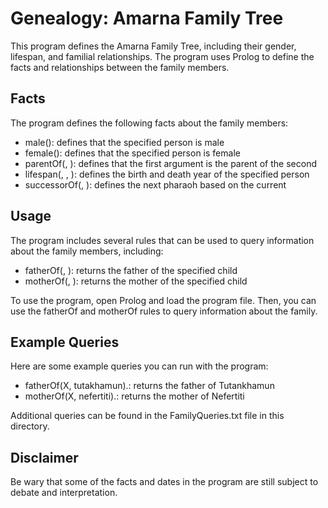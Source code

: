 # Genealogy: Amarna Family Tree

This program defines the Amarna Family Tree, including their gender, lifespan, and familial relationships. The program uses Prolog to define the facts and relationships between the family members.

## Facts
The program defines the following facts about the family members:

- male(<name>): defines that the specified person is male
- female(<name>): defines that the specified person is female
- parentOf(<parent>, <child>): defines that the first argument is the parent of the second
- lifespan(<person>, <birth>, <death>): defines the birth and death year of the specified person
- successorOf(<next ruler>, <ruler>): defines the next pharaoh based on the current

## Usage
The program includes several rules that can be used to query information about the family members, including:

- fatherOf(<father>, <child>): returns the father of the specified child
- motherOf(<mother>, <child>): returns the mother of the specified child

To use the program, open Prolog and load the program file. Then, you can use the fatherOf and motherOf rules to query information about the family.

## Example Queries
Here are some example queries you can run with the program:

- fatherOf(X, tutakhamun).: returns the father of Tutankhamun
- motherOf(X, nefertiti).: returns the mother of Nefertiti

Additional queries can be found in the FamilyQueries.txt file in this directory.

## Disclaimer
Be wary that some of the facts and dates in the program are still subject to debate and interpretation.
